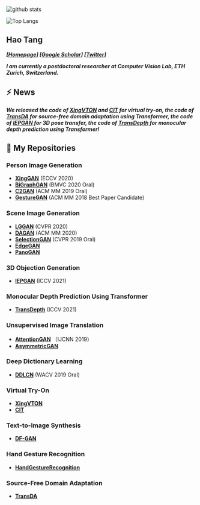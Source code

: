 ![github stats](https://github-readme-stats.vercel.app/api?username=Ha0Tang&show_icons=true)

![Top Langs](https://github-readme-stats.vercel.app/api/top-langs/?username=Ha0Tang)

## Hao Tang
_**[[Homepage](http://disi.unitn.it/~hao.tang/)] [[Google Scholar](https://scholar.google.com/citations?user=9zJkeEMAAAAJ&hl=en)] [[Twitter](https://twitter.com/HaoTang_ai)]**_

<!-- _**I am currently a postdoctoral researcher at Computer Vision Lab, ETH Zurich, Switzerland.**_ -->
_**I am currently a postdoctoral researcher at Computer Vision Lab, ETH Zurich, Switzerland.**_

## ⚡  **News**
_**We released the code of [XingVTON](https://github.com/Ha0Tang/XingVTON) and [CIT](https://github.com/Amazingren/CIT) for virtual try-on, the code of [TransDA](https://github.com/ygjwd12345/TransDA) for source-free domain adaptation using Transformer, the code of [IEPGAN](https://github.com/mikecheninoulu/Unsupervised_IEPGAN) for 3D pose transfer, the code of [TransDepth](https://github.com/ygjwd12345/TransDepth) for monocular depth prediction using Transformer!**_

## 🌱 **My Repositories**
### Person Image Generation 
- **[XingGAN](https://github.com/Ha0Tang/XingGAN)** (ECCV 2020)
- **[BiGraphGAN](https://github.com/Ha0Tang/BiGraphGAN)** (BMVC 2020 Oral)
- **[C2GAN](https://github.com/Ha0Tang/C2GAN)** (ACM MM 2019 Oral)
- **[GestureGAN](https://github.com/Ha0Tang/GestureGAN)** (ACM MM 2018 Best Paper Candidate)

### Scene Image Generation
- **[LGGAN](https://github.com/Ha0Tang/LGGAN)** (CVPR 2020)
- **[DAGAN](https://github.com/Ha0Tang/DAGAN)** (ACM MM 2020)
- **[SelectionGAN](https://github.com/Ha0Tang/SelectionGAN)** (CVPR 2019 Oral)
- **[EdgeGAN](https://github.com/Ha0Tang/EdgeGAN)**
- **[PanoGAN](https://github.com/sswuai/PanoGAN)**

### 3D Objection Generation
- **[IEPGAN](https://github.com/mikecheninoulu/Unsupervised_IEPGAN)** (ICCV 2021)

### Monocular Depth Prediction Using Transformer
- **[TransDepth](https://github.com/ygjwd12345/TransDepth)** (ICCV 2021)

### Unsupervised Image Translation
- **[AttentionGAN](https://github.com/Ha0Tang/AttentionGAN)** （IJCNN 2019）
- **[AsymmetricGAN](https://github.com/Ha0Tang/AsymmetricGAN)**

### Deep Dictionary Learning
- **[DDLCN](https://github.com/Ha0Tang/DDLCN)** (WACV 2019 Oral)

### Virtual Try-On
- **[XingVTON](https://github.com/Ha0Tang/XingVTON)**
- **[CIT](https://github.com/Amazingren/CIT)**

### Text-to-Image Synthesis
- **[DF-GAN](https://github.com/tobran/DF-GAN)**

### Hand Gesture Recognition
- **[HandGestureRecognition](https://github.com/Ha0Tang/HandGestureRecognition)**

### Source-Free Domain Adaptation
- **[TransDA](https://github.com/ygjwd12345/TransDA)**
